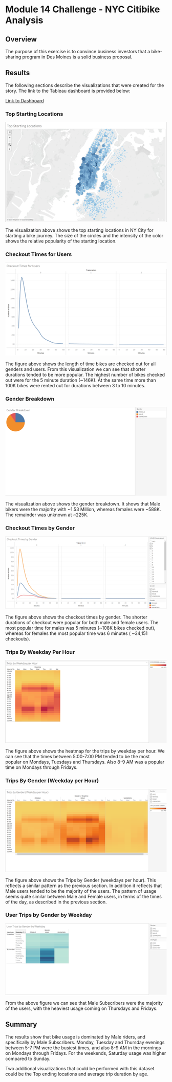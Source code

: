 # Module 14 Challenge - NYC Citibike Analysis

## Overview
The purpose of this exercise is to convince business investors that a bike-sharing program in Des Moines is a solid business proposal.

## Results

The following sections describe the visualizations that were created for the story. The link to the Tableau dashboard is provided below:

[Link to Dashboard](https://public.tableau.com/views/BikeSharingTripDataChallenge/CheckoutTimesforUsers?:language=en-US&publish=yes&:display_count=n&:origin=viz_share_link)

### Top Starting Locations

![](Resources/Top_Starting_Locations.PNG)

The visualization above shows the top starting locations in NY City for starting a bike journey. The size of the circles and the intensity of the color shows the relative popularity of the starting location. 

### Checkout Times for Users

![](Resources/CheckOutTimeForUsers.PNG)

The figure above shows the length of time bikes are checked out for all genders and users. From this visualization we can see that shorter durations tended to be more popular. The highest number of bikes checked out were for the 5 minute duration (~146K). At the same time more than 100K bikes were rented out for durations between 3 to 10 minutes.

### Gender Breakdown

![](Resources/Gender_Breakdown.PNG)

The visualization above shows the gender breakdown. It shows that Male bikers were the majority with ~1.53 Million, whereas females were ~588K. The remainder was unknown at ~225K.

### Checkout Times by Gender

![](Resources/CheckoutTimesByGender.PNG)

The figure above shows the checkout times by gender. The shorter durations of checkout were popular for both male and female users. The most popular time for males was 5 minures (~108K bikes checked out), whereas for females the most popular time was 6 minutes ( ~34,151 checkouts).

### Trips By Weekday Per Hour

![](Resources/TripsByWeekday_PerHour.PNG)

The figure above shows the heatmap for the trips by weekday per hour. We can see that the times between 5:00-7:00 PM tended to be the most popular on Mondays, Tuesdays and Thursdays. Also 8-9 AM was a popular time on Mondays through Fridays. 

### Trips By Gender (Weekday per Hour)

![](Resources/TripsByGender.PNG)

The figure above shows the Trips by Gender (weekdays per hour). This reflects a similar pattern as the previous section. In addition it reflects that Male users tended to be the majority of the users. The pattern of usage seems quite similar between Male and Female users, in terms of the times of the day, as described in the previous section.

### User Trips by Gender by Weekday

![](Resources/UserTripsByGenderPerWeekday.PNG)

From the above figure we can see that Male Subscribers were the majority of the users, with the heaviest usage coming on Thursdays and Fridays.

## Summary

The results show that bike usage is dominated by Male riders, and specifically by Male Subscribers. Monday, Tuesday and Thursday evenings between 5-7 PM were the busiest times, and also 8-9 AM in the mornings on Mondays through Fridays. For the weekends, Saturday usage was higher compared to Sunday. 

Two additional visualizations that could be performed with this dataset could be the Top ending locations and average trip duration by age.


